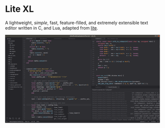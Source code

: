 # Lite XL

A lightweight, *simple*, fast, feature-filled, and extremely extensible text editor written in C, and Lua, adapted from [lite](https://github.com/rxi/lite/).

[![Lite XL Editor](img/editor.png)](img/editor.png)
